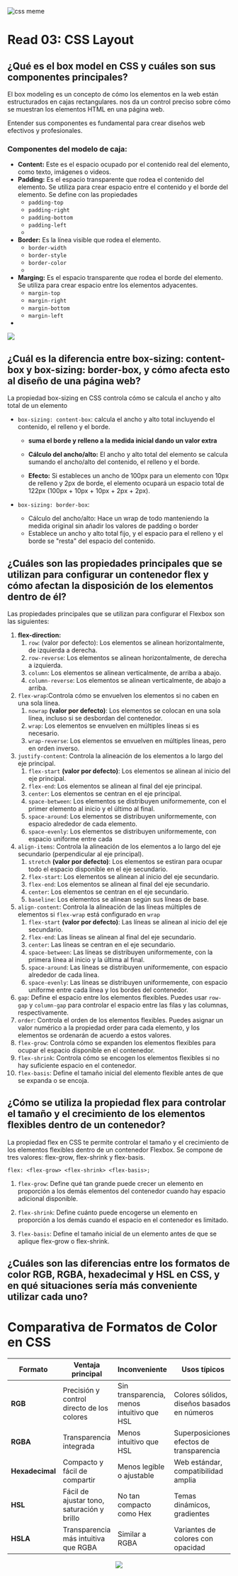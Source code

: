 

<img src="https://cdn.ambientimpact.com/public/media/images/Rachel_Andrew_CSS_is_Awesome_meme_header.png" alt="css meme">

# Read 03: CSS Layout


## ¿Qué es el box model en CSS y cuáles son sus componentes principales?

El box modeling es un concepto de cómo los elementos en la web están estructurados en cajas rectangulares. 
 nos da un control preciso sobre cómo se muestran los elementos HTML en una página web.

Entender sus componentes es fundamental para crear diseños web efectivos y profesionales.

### Componentes del modelo de caja:
-   **Content:** Este es el espacio ocupado por el contenido real del elemento, como texto, imágenes o videos.
-   **Padding:** Es el espacio transparente que rodea el contenido del elemento. 
Se utiliza para crear espacio entre el contenido y el borde del elemento. Se define con las propiedades
    -   `padding-top`
    -   `padding-right`
    -   `padding-bottom`
    -   `padding-left`
    -   
-   **Border:** Es la línea visible que rodea el elemento. 
    -   `border-width`
    -   `border-style`
    -   `border-color`
    -   
-   **Marging:** Es el espacio transparente que rodea el borde del elemento. Se utiliza para crear espacio entre los elementos adyacentes.
    -   `margin-top`
    -   `margin-right`
    -   `margin-bottom`
    -   `margin-left`
-   
<img src="https://developer.mozilla.org/es/docs/Learn/CSS/Building_blocks/The_box_model/box-model.png">


## ¿Cuál es la diferencia entre box-sizing: content-box y box-sizing: border-box, y cómo afecta esto al diseño de una página web?

La propiedad box-sizing en CSS controla cómo se calcula el ancho y alto total de un elemento

-   `box-sizing: content-box`:  calcula el ancho y alto total incluyendo el contenido, el relleno y el borde. 
    -   **suma el borde y relleno a la medida inicial dando un valor extra**
    -   **Cálculo del ancho/alto:** El ancho y alto total del elemento se calcula sumando el ancho/alto del contenido, el relleno y el borde.

    -   **Efecto:** Si estableces un ancho de 100px para un elemento con 10px de relleno y 2px de borde, el elemento ocupará un espacio total de 122px (100px + 10px + 10px + 2px + 2px).
    
- `box-sizing: border-box`:
  - Cálculo del ancho/alto: Hace un wrap de todo manteniendo la medida original sin añadir los valores de padding o border
  - Establece un ancho y alto total fijo, y el espacio para el relleno y el borde se "resta" del espacio del contenido.


## ¿Cuáles son las propiedades principales que se utilizan para configurar un contenedor flex y cómo afectan la disposición de los elementos dentro de él?

Las propiedades principales que se utilizan para configurar el Flexbox son las siguientes:

1. **flex-direction:**
   1. `row`: (valor por defecto): Los elementos se alinean horizontalmente, de izquierda a derecha.
   2. `row-reverse`: Los elementos se alinean horizontalmente, de derecha a izquierda.
   3. `column`: Los elementos se alinean verticalmente, de arriba a abajo.
   4. `column-reverse`: Los elementos se alinean verticalmente, de abajo a arriba.
2. `flex-wrap`:Controla cómo se envuelven los elementos si no caben en una sola línea.
   1. `nowrap` **(valor por defecto)**: Los elementos se colocan en una sola línea, incluso si se desbordan del contenedor.
   2. `wrap`: Los elementos se envuelven en múltiples líneas si es necesario.
   3. `wrap-reverse`: Los elementos se envuelven en múltiples líneas, pero en orden inverso.
3. `justify-content`: Controla la alineación de los elementos a lo largo del eje principal.
   1. `flex-start` **(valor por defecto)**: Los elementos se alinean al inicio del eje principal.
   2. `flex-end`: Los elementos se alinean al final del eje principal.
   3. `center`: Los elementos se centran en el eje principal.
   4. `space-between`: Los elementos se distribuyen uniformemente, con el primer elemento al inicio y el último al final.
   5. `space-around`: Los elementos se distribuyen uniformemente, con espacio alrededor de cada elemento.
   6. `space-evenly`: Los elementos se distribuyen uniformemente, con espacio uniforme entre cada
4. `align-items`: Controla la alineación de los elementos a lo largo del eje secundario (perpendicular al eje principal).
   1. `stretch` **(valor por defecto)**: Los elementos se estiran para ocupar todo el espacio disponible en el eje secundario.
   2. `flex-start`: Los elementos se alinean al inicio del eje secundario.
   3. `flex-end`: Los elementos se alinean al final del eje secundario.
   4. `center`: Los elementos se centran en el eje secundario.
   5. `baseline`: Los elementos se alinean según sus líneas de base.
5. `align-content`: Controla la alineación de las líneas múltiples de elementos si `flex-wrap` está configurado en `wrap`
   1. `flex-start` **(valor por defecto)**: Las líneas se alinean al inicio del eje secundario.
   2. `flex-end`: Las líneas se alinean al final del eje secundario.
   3. `center`: Las líneas se centran en el eje secundario.
   4. `space-between`: Las líneas se distribuyen uniformemente, con la primera línea al inicio y la última al final.
   5. `space-around`: Las líneas se distribuyen uniformemente, con espacio alrededor de cada línea.
   6. `space-evenly`: Las líneas se distribuyen uniformemente, con espacio uniforme entre cada línea y los bordes del contenedor.
6. `gap`: Define el espacio entre los elementos flexibles. Puedes usar `row-gap` y `column-gap` para controlar el espacio entre las filas y las columnas, respectivamente.
7. `order`: Controla el orden de los elementos flexibles. Puedes asignar un valor numérico a la propiedad order para cada elemento, y los elementos se ordenarán de acuerdo a estos valores.
8. `flex-grow`: Controla cómo se expanden los elementos flexibles para ocupar el espacio disponible en el contenedor.
9. `flex-shrink`: Controla cómo se encogen los elementos flexibles si no hay suficiente espacio en el contenedor.
10. `flex-basis`: Define el tamaño inicial del elemento flexible antes de que se expanda o se encoja.

## ¿Cómo se utiliza la propiedad flex para controlar el tamaño y el crecimiento de los elementos flexibles dentro de un contenedor?

La propiedad flex en CSS te permite controlar el tamaño y el crecimiento de los elementos flexibles dentro de un contenedor Flexbox. Se compone de tres valores: flex-grow, flex-shrink y flex-basis.
```
flex: <flex-grow> <flex-shrink> <flex-basis>;
```

1. `flex-grow`: Define qué tan grande puede crecer un elemento en proporción a los demás elementos del contenedor cuando hay espacio adicional disponible.

2. `flex-shrink`: Define cuánto puede encogerse un elemento en proporción a los demás cuando el espacio en el contenedor es limitado.

3. `flex-basis`: Define el tamaño inicial de un elemento antes de que se aplique flex-grow o flex-shrink.

## ¿Cuáles son las diferencias entre los formatos de color RGB, RGBA, hexadecimal y HSL en CSS, y en qué situaciones sería más conveniente utilizar cada uno?

# Comparativa de Formatos de Color en CSS

| **Formato**   | **Ventaja principal**                                    | **Inconveniente**                                  | **Usos típicos**                            |
|---------------|----------------------------------------------------------|---------------------------------------------------|---------------------------------------------|
| **RGB**       | Precisión y control directo de los colores               | Sin transparencia, menos intuitivo que HSL       | Colores sólidos, diseños basados en números |
| **RGBA**      | Transparencia integrada                                  | Menos intuitivo que HSL                          | Superposiciones, efectos de transparencia   |
| **Hexadecimal** | Compacto y fácil de compartir                          | Menos legible o ajustable                        | Web estándar, compatibilidad amplia         |
| **HSL**       | Fácil de ajustar tono, saturación y brillo               | No tan compacto como Hex                         | Temas dinámicos, gradientes                 |
| **HSLA**      | Transparencia más intuitiva que RGBA                     | Similar a RGBA                                   | Variantes de colores con opacidad           |




<p align="center">
<img src="https://raw.githubusercontent.com/catppuccin/catppuccin/main/assets/footers/gray0_ctp_on_line.svg?sanitize=true" />
</p>


